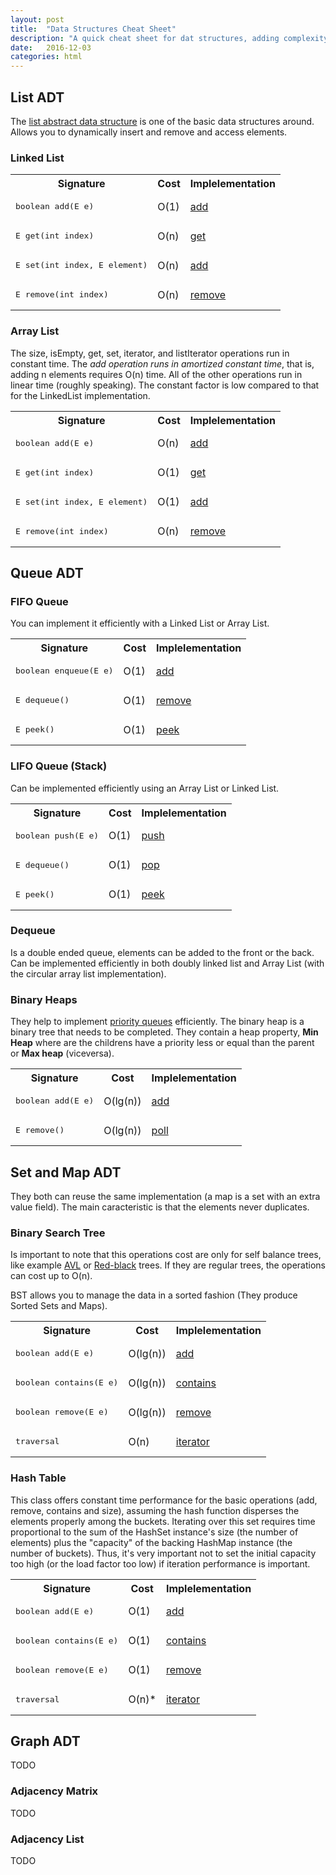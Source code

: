 ```yaml
---
layout: post
title:  "Data Structures Cheat Sheet"
description: "A quick cheat sheet for dat structures, adding complexity and a implementation sample in java"
date:   2016-12-03
categories: html
---
```


## List ADT

The [list abstract data structure](https://goo.gl/mhgkxI) is one of the basic data structures around. Allows you to dynamically insert and remove and access elements.

### Linked List

<table class="table">
  <tr>
    <th class="span6">Signature</th>
    <th class="span3">Cost</th>
    <th class="span3">Implelementation</th>
  </tr>
  <tr>
    <td><pre>boolean add(E e)</pre></td>
    <td>O(1)</td>
    <td><a href="https://docs.oracle.com/javase/7/docs/api/java/util/LinkedList.html#add(E)">add</a></td>
  </tr>
  <tr>
    <td><pre>E get(int index)</pre></td>
    <td>O(n)</td>
    <td><a href="https://docs.oracle.com/javase/7/docs/api/java/util/LinkedList.html#get(int)">get</a></td>
  </tr>
  <tr>
    <td><pre>E set(int index, E element)</pre></td>
    <td>O(n)</td>
    <td><a href="https://docs.oracle.com/javase/7/docs/api/java/util/LinkedList.html#add(int,%20E)">add</a></td>
  </tr>
  <tr>
    <td><pre>E remove(int index)</pre></td>
    <td>O(n)</td>
    <td><a href="https://docs.oracle.com/javase/7/docs/api/java/util/LinkedList.html#remove(int)">remove</a></td>
  </tr>
</table>

### Array List

The size, isEmpty, get, set, iterator, and listIterator operations run in constant time. The *add operation runs in amortized constant time*, that is, adding n elements requires O(n) time. All of the other operations run in linear time (roughly speaking). The constant factor is low compared to that for the LinkedList implementation.

<table class="table">
  <tr>
    <th class="span6">Signature</th>
    <th class="span3">Cost</th>
    <th class="span3">Implelementation</th>
  </tr>
  <tr>
    <td><pre>boolean add(E e)</pre></td>
    <td>O(n)</td>
    <td><a href="https://docs.oracle.com/javase/7/docs/api/java/util/LinkedList.html#add(E)">add</a></td>
  </tr>
  <tr>
    <td><pre>E get(int index)</pre></td>
    <td>O(1)</td>
    <td><a href="https://docs.oracle.com/javase/7/docs/api/java/util/LinkedList.html#get(int)">get</a></td>
  </tr>
  <tr>
    <td><pre>E set(int index, E element)</pre></td>
    <td>O(1)</td>
    <td><a href="https://docs.oracle.com/javase/7/docs/api/java/util/LinkedList.html#add(int,%20E)">add</a></td>
  </tr>
  <tr>
    <td><pre>E remove(int index)</pre></td>
    <td>O(n)</td>
    <td><a href="https://docs.oracle.com/javase/7/docs/api/java/util/LinkedList.html#remove(int)">remove</a></td>
  </tr>
</table>


## Queue ADT

### FIFO Queue

You can implement it efficiently with a Linked List or Array List.

<table class="table">
  <tr>
    <th class="span6">Signature</th>
    <th class="span3">Cost</th>
    <th class="span3">Implelementation</th>
  </tr>
  <tr>
    <td><pre>boolean enqueue(E e)</pre></td>
    <td>O(1)</td>
    <td><a href="https://docs.oracle.com/javase/7/docs/api/java/util/Queue.html#add(E)">add</a></td>
  </tr>
  <tr>
    <td><pre>E dequeue()</pre></td>
    <td>O(1)</td>
    <td><a href="https://docs.oracle.com/javase/7/docs/api/java/util/Queue.html#remove()">remove</a></td>
  </tr>
  <tr>
    <td><pre>E peek()</pre></td>
    <td>O(1)</td>
    <td><a href="https://docs.oracle.com/javase/7/docs/api/java/util/Queue.html#peek()">peek</a></td>
  </tr>
</table>

### LIFO Queue (Stack)

Can be implemented efficiently using an Array List or Linked List.

<table class="table">
  <tr>
    <th class="span6">Signature</th>
    <th class="span3">Cost</th>
    <th class="span3">Implelementation</th>
  </tr>
  <tr>
    <td><pre>boolean push(E e)</pre></td>
    <td>O(1)</td>
    <td><a href="https://docs.oracle.com/javase/7/docs/api/java/util/Stack.html#push(E)">push</a></td>
  </tr>
  <tr>
    <td><pre>E dequeue()</pre></td>
    <td>O(1)</td>
    <td><a href="https://docs.oracle.com/javase/7/docs/api/java/util/Stack.html#pop()">pop</a></td>
  </tr>
  <tr>
    <td><pre>E peek()</pre></td>
    <td>O(1)</td>
    <td><a href="https://docs.oracle.com/javase/7/docs/api/java/util/Stack.html#peek()">peek</a></td>
  </tr>
</table>

### Dequeue

Is a double ended queue, elements can be added to the front or the back. Can be implemented efficiently in both doubly linked list and Array List (with the circular array list implementation).

### Binary Heaps

They help to implement [priority queues](https://docs.oracle.com/javase/7/docs/api/java/util/PriorityQueue.html) efficiently. The binary heap is a binary tree that needs to be completed. They contain a heap property, **Min Heap** where are the childrens have a priority less or equal than the parent or **Max heap** (viceversa).

<table class="table">
  <tr>
    <th class="span6">Signature</th>
    <th class="span3">Cost</th>
    <th class="span3">Implelementation</th>
  </tr>
  <tr>
    <td><pre>boolean add(E e)</pre></td>
    <td>O(lg(n))</td>
    <td><a href="https://docs.oracle.com/javase/7/docs/api/java/util/PriorityQueue.html#add(E)">add</a></td>
  </tr>
  <tr>
    <td><pre>E remove()</pre></td>
    <td>O(lg(n))</td>
    <td><a href="https://docs.oracle.com/javase/7/docs/api/java/util/PriorityQueue.html#poll()">poll</a></td>
  </tr>
</table>

## Set and Map ADT

They both can reuse the same implementation (a map is a set with an extra value field). The main caracteristic is that the elements never duplicates.

### Binary Search Tree

Is important to note that this operations cost are only for self balance trees, like example [AVL](https://en.wikipedia.org/wiki/AVL_tree) or [Red-black](https://en.wikipedia.org/wiki/Red%E2%80%93black_tree) trees. If they are regular trees, the operations can cost up to O(n).

BST allows you to manage the data in a sorted fashion (They produce Sorted Sets and Maps).

<table class="table">
  <tr>
    <th class="span6">Signature</th>
    <th class="span3">Cost</th>
    <th class="span3">Implelementation</th>
  </tr>
  <tr>
    <td><pre>boolean add(E e)</pre></td>
    <td>O(lg(n))</td>
    <td><a href="https://docs.oracle.com/javase/7/docs/api/java/util/TreeSet.html#add(E)">add</a></td>
  </tr>
  <tr>
    <td><pre>boolean contains(E e)</pre></td>
    <td>O(lg(n))</td>
    <td><a href="https://docs.oracle.com/javase/7/docs/api/java/util/TreeSet.html#contains(java.lang.Object)">contains</a></td>
  </tr>
  <tr>
    <td><pre>boolean remove(E e)</pre></td>
    <td>O(lg(n))</td>
    <td><a href="https://docs.oracle.com/javase/7/docs/api/java/util/TreeSet.html#remove(java.lang.Object)">remove</a></td>
  </tr>
  <tr>
    <td><pre>traversal</pre></td>
    <td>O(n)</td>
    <td><a href="https://docs.oracle.com/javase/7/docs/api/java/util/TreeSet.html#iterator()">iterator</a></td>
  </tr>
</table>

### Hash Table

This class offers constant time performance for the basic operations (add, remove, contains and size), assuming the hash function disperses the elements properly among the buckets. Iterating over this set requires time proportional to the sum of the HashSet instance's size (the number of elements) plus the "capacity" of the backing HashMap instance (the number of buckets). Thus, it's very important not to set the initial capacity too high (or the load factor too low) if iteration performance is important.

<table class="table">
  <tr>
    <th class="span6">Signature</th>
    <th class="span3">Cost</th>
    <th class="span3">Implelementation</th>
  </tr>
  <tr>
    <td><pre>boolean add(E e)</pre></td>
    <td>O(1)</td>
    <td><a href="https://docs.oracle.com/javase/7/docs/api/java/util/HashSet.html#add(E)">add</a></td>
  </tr>
  <tr>
    <td><pre>boolean contains(E e)</pre></td>
    <td>O(1)</td>
    <td><a href="https://docs.oracle.com/javase/7/docs/api/java/util/HashSet.html#contains(java.lang.Object)">contains</a></td>
  </tr>
  <tr>
    <td><pre>boolean remove(E e)</pre></td>
    <td>O(1)</td>
    <td><a href="https://docs.oracle.com/javase/7/docs/api/java/util/HashSet.html#remove(java.lang.Object)">remove</a></td>
  </tr>
  <tr>
    <td><pre>traversal</pre></td>
    <td>O(n)*</td>
    <td><a href="https://docs.oracle.com/javase/7/docs/api/java/util/HashSet.html#iterator()">iterator</a></td>
  </tr>
</table>

## Graph ADT

TODO

### Adjacency Matrix

TODO

### Adjacency List

TODO

